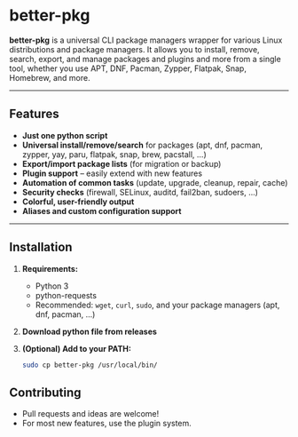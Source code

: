 # better-pkg

**better-pkg** is a universal CLI package managers wrapper for various Linux distributions and package managers. It allows you to install, remove, search, export, and manage packages and plugins and more from a single tool, whether you use APT, DNF, Pacman, Zypper, Flatpak, Snap, Homebrew, and more.

---

## Features

- **Just one python script**
- **Universal install/remove/search** for packages (apt, dnf, pacman, zypper, yay, paru, flatpak, snap, brew, pacstall, ...)
- **Export/import package lists** (for migration or backup)
- **Plugin support** – easily extend with new features
- **Automation of common tasks** (update, upgrade, cleanup, repair, cache)
- **Security checks** (firewall, SELinux, auditd, fail2ban, sudoers, ...)
- **Colorful, user-friendly output**
- **Aliases and custom configuration support**

---

## Installation

1. **Requirements:**  
   - Python 3
   - python-requests
   - Recommended: `wget`, `curl`, `sudo`, and your package managers (apt, dnf, pacman, ...)

2. **Download python file from releases**

3. **(Optional) Add to your PATH:**
   ```bash
   sudo cp better-pkg /usr/local/bin/
   ```

## Contributing

- Pull requests and ideas are welcome!
- For most new features, use the plugin system.

